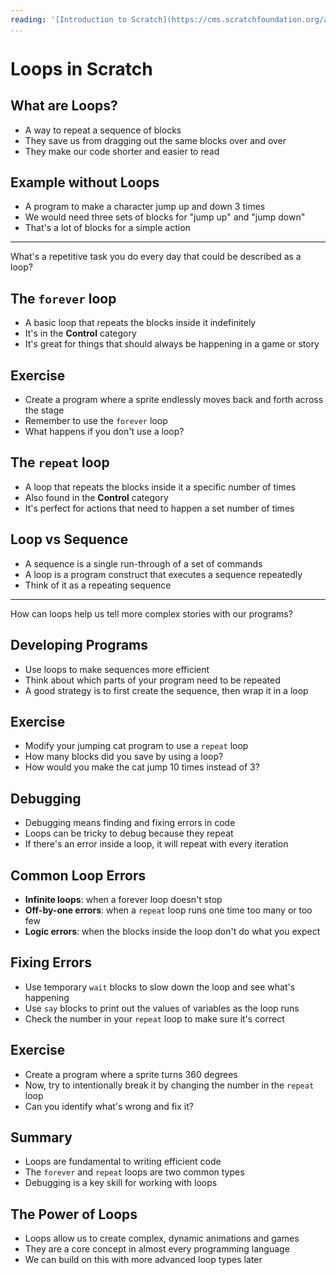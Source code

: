 ```yaml
---
reading: '[Introduction to Scratch](https://cms.scratchfoundation.org/assets/c914f147-0311-4292-bf5b-f97429ccfcc8)'
...
```


# Loops in Scratch

## What are Loops?

- A way to repeat a sequence of blocks
- They save us from dragging out the same blocks over and over
- They make our code shorter and easier to read

## Example without Loops

- A program to make a character jump up and down 3 times
- We would need three sets of blocks for "jump up" and "jump down"
- That's a lot of blocks for a simple action

---

What's a repetitive task you do every day that could be described as a loop?

## The `forever` loop

- A basic loop that repeats the blocks inside it indefinitely
- It's in the **Control** category
- It's great for things that should always be happening in a game or story

## Exercise

- Create a program where a sprite endlessly moves back and forth across the stage
- Remember to use the `forever` loop
- What happens if you don't use a loop?

## The `repeat` loop

- A loop that repeats the blocks inside it a specific number of times
- Also found in the **Control** category
- It's perfect for actions that need to happen a set number of times

## Loop vs Sequence

- A sequence is a single run-through of a set of commands
- A loop is a program construct that executes a sequence repeatedly
- Think of it as a repeating sequence

---

How can loops help us tell more complex stories with our programs?

## Developing Programs

- Use loops to make sequences more efficient
- Think about which parts of your program need to be repeated
- A good strategy is to first create the sequence, then wrap it in a loop

## Exercise

- Modify your jumping cat program to use a `repeat` loop
- How many blocks did you save by using a loop?
- How would you make the cat jump 10 times instead of 3?

## Debugging

- Debugging means finding and fixing errors in code
- Loops can be tricky to debug because they repeat
- If there's an error inside a loop, it will repeat with every iteration

## Common Loop Errors

- **Infinite loops**: when a forever loop doesn't stop
- **Off-by-one errors**: when a `repeat` loop runs one time too many or too few
- **Logic errors**: when the blocks inside the loop don't do what you expect

## Fixing Errors

- Use temporary `wait` blocks to slow down the loop and see what's happening
- Use `say` blocks to print out the values of variables as the loop runs
- Check the number in your `repeat` loop to make sure it's correct

## Exercise

- Create a program where a sprite turns 360 degrees
- Now, try to intentionally break it by changing the number in the `repeat` loop
- Can you identify what's wrong and fix it?

## Summary

- Loops are fundamental to writing efficient code
- The `forever` and `repeat` loops are two common types
- Debugging is a key skill for working with loops

## The Power of Loops

- Loops allow us to create complex, dynamic animations and games
- They are a core concept in almost every programming language
- We can build on this with more advanced loop types later
